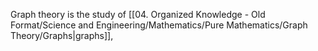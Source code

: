 Graph theory is the study of [[04. Organized Knowledge - Old Format/Science and Engineering/Mathematics/Pure Mathematics/Graph Theory/Graphs|graphs]], 